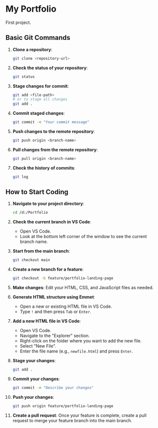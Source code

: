 # My Portfolio

First project.

## Basic Git Commands

1. **Clone a repository**:
   ```sh
   git clone <repository-url>
   ```

2. **Check the status of your repository**:
   ```sh
   git status
   ```

3. **Stage changes for commit**:
   ```sh
   git add <file-path>
   # or to stage all changes
   git add .
   ```

4. **Commit staged changes**:
   ```sh
   git commit -m "Your commit message"
   ```

5. **Push changes to the remote repository**:
   ```sh
   git push origin <branch-name>
   ```

6. **Pull changes from the remote repository**:
   ```sh
   git pull origin <branch-name>
   ```

7. **Check the history of commits**:
   ```sh
   git log
   ```

## How to Start Coding

1. **Navigate to your project directory**:
   ```sh
   cd /d:/Portfolio
   ```

2. **Check the current branch in VS Code**:
   - Open VS Code.
   - Look at the bottom left corner of the window to see the current branch name.

3. **Start from the main branch**:
   ```sh
   git checkout main
   ```

4. **Create a new branch for a feature**:
   ```sh
   git checkout -b feature/portfolio-landing-page
   ```

5. **Make changes**: Edit your HTML, CSS, and JavaScript files as needed.

6. **Generate HTML structure using Emmet**:
   - Open a new or existing HTML file in VS Code.
   - Type `!` and then press `Tab` or `Enter`.

7. **Add a new HTML file in VS Code**:
   - Open VS Code.
   - Navigate to the "Explorer" section.
   - Right-click on the folder where you want to add the new file.
   - Select "New File".
   - Enter the file name (e.g., `newfile.html`) and press `Enter`.

8. **Stage your changes**:
   ```sh
   git add .
   ```

9. **Commit your changes**:
   ```sh
   git commit -m "Describe your changes"
   ```

10. **Push your changes**:
    ```sh
    git push origin feature/portfolio-landing-page
    ```

11. **Create a pull request**: Once your feature is complete, create a pull request to merge your feature branch into the main branch.
